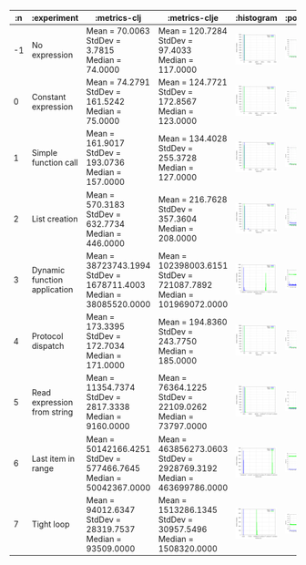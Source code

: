
| :n |                  :experiment |                                                              :metrics-clj |                                                               :metrics-clje |                   :histogram |                   :points |                   :boxplot |
|----|------------------------------|---------------------------------------------------------------------------|-----------------------------------------------------------------------------|------------------------------|---------------------------|----------------------------|
| -1 |                No expression |                   Mean = 70.0063<br/>StdDev = 3.7815<br/>Median = 74.0000 |                  Mean = 120.7284<br/>StdDev = 97.4033<br/>Median = 117.0000 | ![](graphs/histogram--1.png) | ![](graphs/points--1.png) | ![](graphs/boxplot--1.png) |
|  0 |          Constant expression |                 Mean = 74.2791<br/>StdDev = 161.5242<br/>Median = 75.0000 |                 Mean = 124.7721<br/>StdDev = 172.8567<br/>Median = 123.0000 |  ![](graphs/histogram-0.png) |  ![](graphs/points-0.png) |  ![](graphs/boxplot-0.png) |
|  1 |         Simple function call |               Mean = 161.9017<br/>StdDev = 193.0736<br/>Median = 157.0000 |                 Mean = 134.4028<br/>StdDev = 255.3728<br/>Median = 127.0000 |  ![](graphs/histogram-1.png) |  ![](graphs/points-1.png) |  ![](graphs/boxplot-1.png) |
|  2 |                List creation |               Mean = 570.3183<br/>StdDev = 632.7734<br/>Median = 446.0000 |                 Mean = 216.7628<br/>StdDev = 357.3604<br/>Median = 208.0000 |  ![](graphs/histogram-2.png) |  ![](graphs/points-2.png) |  ![](graphs/boxplot-2.png) |
|  3 | Dynamic function application | Mean = 38723743.1994<br/>StdDev = 1678711.4003<br/>Median = 38085520.0000 |  Mean = 102398003.6151<br/>StdDev = 721087.7892<br/>Median = 101969072.0000 |  ![](graphs/histogram-3.png) |  ![](graphs/points-3.png) |  ![](graphs/boxplot-3.png) |
|  4 |            Protocol dispatch |               Mean = 173.3395<br/>StdDev = 172.7034<br/>Median = 171.0000 |                 Mean = 194.8360<br/>StdDev = 243.7750<br/>Median = 185.0000 |  ![](graphs/histogram-4.png) |  ![](graphs/points-4.png) |  ![](graphs/boxplot-4.png) |
|  5 |  Read expression from string |           Mean = 11354.7374<br/>StdDev = 2817.3338<br/>Median = 9160.0000 |           Mean = 76364.1225<br/>StdDev = 22109.0262<br/>Median = 73797.0000 |  ![](graphs/histogram-5.png) |  ![](graphs/points-5.png) |  ![](graphs/boxplot-5.png) |
|  6 |           Last item in range |  Mean = 50142166.4251<br/>StdDev = 577466.7645<br/>Median = 50042367.0000 | Mean = 463856273.0603<br/>StdDev = 2928769.3192<br/>Median = 463699786.0000 |  ![](graphs/histogram-6.png) |  ![](graphs/points-6.png) |  ![](graphs/boxplot-6.png) |
|  7 |                   Tight loop |         Mean = 94012.6347<br/>StdDev = 28319.7537<br/>Median = 93509.0000 |       Mean = 1513286.1345<br/>StdDev = 30957.5496<br/>Median = 1508320.0000 |  ![](graphs/histogram-7.png) |  ![](graphs/points-7.png) |  ![](graphs/boxplot-7.png) |
